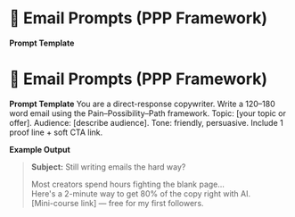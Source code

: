 # 📧 Email Prompts (PPP Framework)

**Prompt Template**
# 📧 Email Prompts (PPP Framework)

**Prompt Template**
You are a direct-response copywriter.
Write a 120–180 word email using the Pain–Possibility–Path framework.
Topic: [your topic or offer]. Audience: [describe audience].
Tone: friendly, persuasive. Include 1 proof line + soft CTA link.

**Example Output**
> **Subject:** Still writing emails the hard way?  
>  
> Most creators spend hours fighting the blank page...  
> Here's a 2-minute way to get 80% of the copy right with AI.  
> [Mini-course link] — free for my first followers.
